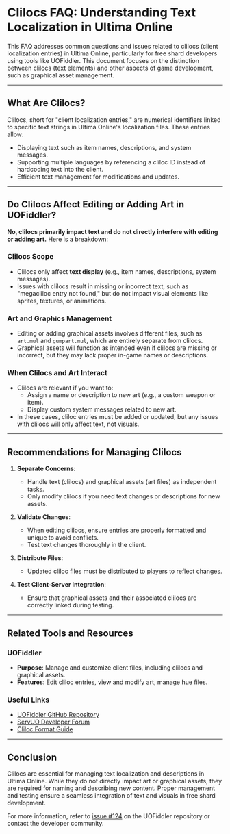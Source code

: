 # Clilocs FAQ: Understanding Text Localization in Ultima Online

This FAQ addresses common questions and issues related to clilocs (client localization entries) in Ultima Online, particularly for free shard developers using tools like UOFiddler. This document focuses on the distinction between clilocs (text elements) and other aspects of game development, such as graphical asset management.

---

## What Are Clilocs?

Clilocs, short for "client localization entries," are numerical identifiers linked to specific text strings in Ultima Online's localization files. These entries allow:

- Displaying text such as item names, descriptions, and system messages.
- Supporting multiple languages by referencing a cliloc ID instead of hardcoding text into the client.
- Efficient text management for modifications and updates.

---

## Do Clilocs Affect Editing or Adding Art in UOFiddler?

**No, clilocs primarily impact text and do not directly interfere with editing or adding art.** Here is a breakdown:

### **Clilocs Scope**
- Clilocs only affect **text display** (e.g., item names, descriptions, system messages).
- Issues with clilocs result in missing or incorrect text, such as "megacliloc entry not found," but do not impact visual elements like sprites, textures, or animations.

### **Art and Graphics Management**
- Editing or adding graphical assets involves different files, such as `art.mul` and `gumpart.mul`, which are entirely separate from clilocs.
- Graphical assets will function as intended even if clilocs are missing or incorrect, but they may lack proper in-game names or descriptions.

### **When Clilocs and Art Interact**
- Clilocs are relevant if you want to:
  - Assign a name or description to new art (e.g., a custom weapon or item).
  - Display custom system messages related to new art.
- In these cases, cliloc entries must be added or updated, but any issues with clilocs will only affect text, not visuals.

---

## Recommendations for Managing Clilocs

1. **Separate Concerns**:
   - Handle text (clilocs) and graphical assets (art files) as independent tasks.
   - Only modify clilocs if you need text changes or descriptions for new assets.

2. **Validate Changes**:
   - When editing clilocs, ensure entries are properly formatted and unique to avoid conflicts.
   - Test text changes thoroughly in the client.

3. **Distribute Files**:
   - Updated cliloc files must be distributed to players to reflect changes.

4. **Test Client-Server Integration**:
   - Ensure that graphical assets and their associated clilocs are correctly linked during testing.

---

## Related Tools and Resources

### UOFiddler
- **Purpose**: Manage and customize client files, including clilocs and graphical assets.
- **Features**: Edit cliloc entries, view and modify art, manage hue files.

### Useful Links
- [UOFiddler GitHub Repository](https://github.com/polserver/UOFiddler)
- [ServUO Developer Forum](https://www.servuo.com)
- [Cliloc Format Guide](https://docs.polserver.com/ClilocFormat)

---

## Conclusion

Clilocs are essential for managing text localization and descriptions in Ultima Online. While they do not directly impact art or graphical assets, they are required for naming and describing new content. Proper management and testing ensure a seamless integration of text and visuals in free shard development.

For more information, refer to [issue #124](https://github.com/polserver/UOFiddler/issues/124) on the UOFiddler repository or contact the developer community.
